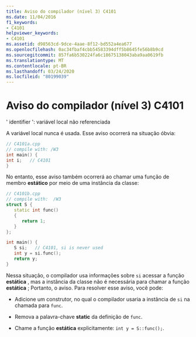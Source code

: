 ```yaml
---
title: Aviso do compilador (nível 3) C4101
ms.date: 11/04/2016
f1_keywords:
- C4101
helpviewer_keywords:
- C4101
ms.assetid: d98563cd-9dce-4aae-8f12-bd552a4ea677
ms.openlocfilehash: 0ac34fbaf4cbb54583394dff5b8645fe56b8b9cd
ms.sourcegitcommit: 857fa6b530224fa6c18675138043aba9aa0619fb
ms.translationtype: MT
ms.contentlocale: pt-BR
ms.lasthandoff: 03/24/2020
ms.locfileid: "80199039"
---
```

# <a name="compiler-warning-level-3-c4101"></a>Aviso do compilador (nível 3) C4101

' identifier ': variável local não referenciada

A variável local nunca é usada. Esse aviso ocorrerá na situação óbvia:

```cpp
// C4101a.cpp
// compile with: /W3
int main() {
int i;   // C4101
}
```

No entanto, esse aviso também ocorrerá ao chamar uma função de membro **estático** por meio de uma instância da classe:

```cpp
// C4101b.cpp
// compile with:  /W3
struct S {
   static int func()
   {
      return 1;
   }
};

int main() {
   S si;   // C4101, si is never used
   int y = si.func();
   return y;
}
```

Nessa situação, o compilador usa informações sobre `si` acessar a função **estática** , mas a instância da classe não é necessária para chamar a função **estática** ; Portanto, o aviso. Para resolver esse aviso, você pode:

- Adicione um construtor, no qual o compilador usaria a instância de `si` na chamada para `func`.

- Remova a palavra-chave **static** da definição de `func`.

- Chame a função **estática** explicitamente: `int y = S::func();`.
